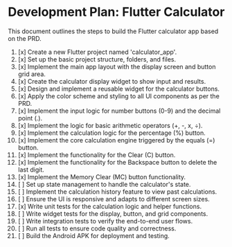 # Development Plan: Flutter Calculator

This document outlines the steps to build the Flutter calculator app based on the PRD.

1. [x] Create a new Flutter project named 'calculator_app'.
2. [x] Set up the basic project structure, folders, and files.
3. [x] Implement the main app layout with the display screen and button grid area.
4. [x] Create the calculator display widget to show input and results.
5. [x] Design and implement a reusable widget for the calculator buttons.
6. [x] Apply the color scheme and styling to all UI components as per the PRD.
7. [x] Implement the input logic for number buttons (0-9) and the decimal point (.).
8. [x] Implement the logic for basic arithmetic operators (+, -, x, ÷).
9. [x] Implement the calculation logic for the percentage (%) button.
10. [x] Implement the core calculation engine triggered by the equals (=) button.
11. [x] Implement the functionality for the Clear (C) button.
12. [x] Implement the functionality for the Backspace button to delete the last digit.
13. [x] Implement the Memory Clear (MC) button functionality.
14. [ ] Set up state management to handle the calculator's state.
15. [ ] Implement the calculation history feature to view past calculations.
16. [ ] Ensure the UI is responsive and adapts to different screen sizes.
17. [x] Write unit tests for the calculation logic and helper functions.
18. [ ] Write widget tests for the display, button, and grid components.
19. [ ] Write integration tests to verify the end-to-end user flows.
20. [ ] Run all tests to ensure code quality and correctness.
21. [ ] Build the Android APK for deployment and testing.